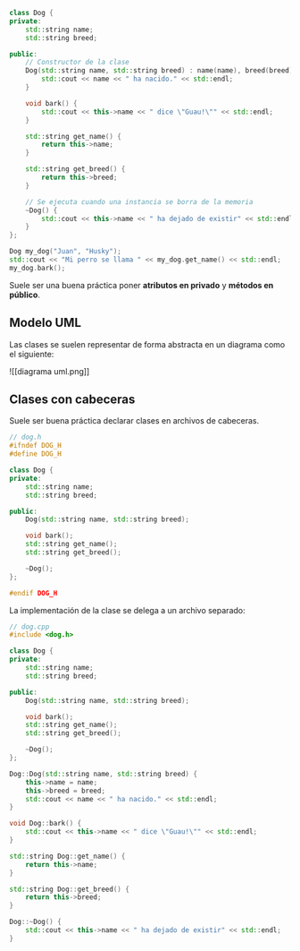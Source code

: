 ```cpp
class Dog {
private:
	std::string name;
	std::string breed;

public:
	// Constructor de la clase
	Dog(std::string name, std::string breed) : name(name), breed(breed) {
		std::cout << name << " ha nacido." << std::endl;
	}

	void bark() {
		std::cout << this->name << " dice \"Guau!\"" << std::endl;
	}

	std::string get_name() {
		return this->name;
	}

	std::string get_breed() {
		return this->breed;
	}

	// Se ejecuta cuando una instancia se borra de la memoria
	~Dog() {
		std::cout << this->name << " ha dejado de existir" << std::endl;
	}
};

Dog my_dog("Juan", "Husky");
std::cout << "Mi perro se llama " << my_dog.get_name() << std::endl;
my_dog.bark();
```

Suele ser una buena práctica poner **atributos en privado** y **métodos en público**.

## Modelo UML

Las clases se suelen representar de forma abstracta en un diagrama como el siguiente:

![[diagrama uml.png]]

## Clases con cabeceras

Suele ser buena práctica declarar clases en archivos de cabeceras.

```cpp
// dog.h
#ifndef DOG_H
#define DOG_H

class Dog {
private:
	std::string name;
	std::string breed;

public:
	Dog(std::string name, std::string breed);

	void bark();
	std::string get_name();
	std::string get_breed();

	~Dog();
};

#endif DOG_H
```

La implementación de la clase se delega a un archivo separado:

```cpp
// dog.cpp
#include <dog.h>

class Dog {
private:
	std::string name;
	std::string breed;

public:
	Dog(std::string name, std::string breed);

	void bark();
	std::string get_name();
	std::string get_breed();

	~Dog();
};

Dog::Dog(std::string name, std::string breed) {
	this->name = name;
	this->breed = breed;
	std::cout << name << " ha nacido." << std::endl;
}

void Dog::bark() {
	std::cout << this->name << " dice \"Guau!\"" << std::endl;
}

std::string Dog::get_name() {
	return this->name;
}

std::string Dog::get_breed() {
	return this->breed;
}

Dog::~Dog() {
	std::cout << this->name << " ha dejado de existir" << std::endl;
}
```